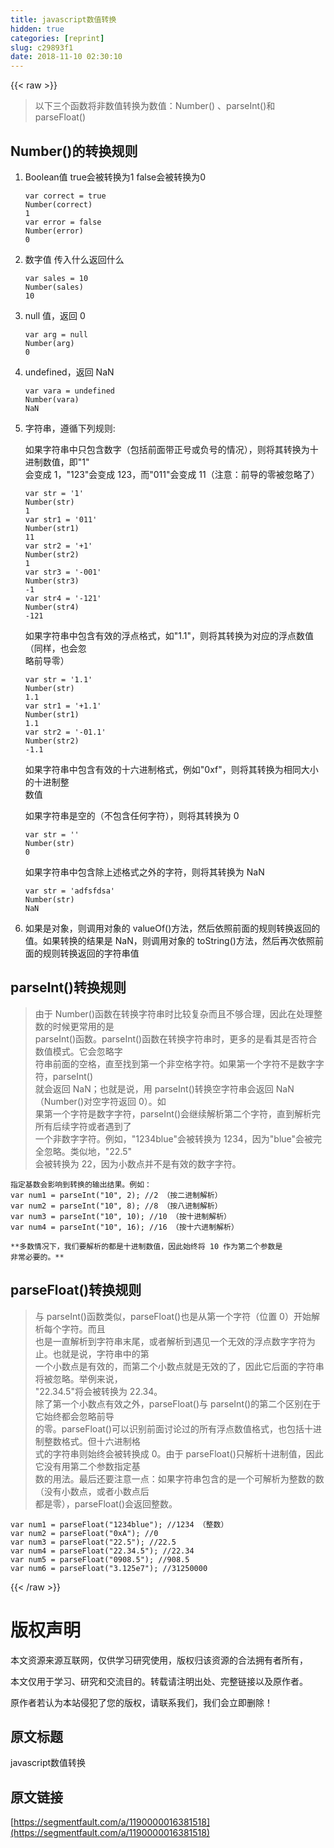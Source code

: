 ```yaml
---
title: javascript数值转换
hidden: true
categories: [reprint]
slug: c29893f1
date: 2018-11-10 02:30:10
---
```


{{< raw >}}
<blockquote>&#x4EE5;&#x4E0B;&#x4E09;&#x4E2A;&#x51FD;&#x6570;&#x5C06;&#x975E;&#x6570;&#x503C;&#x8F6C;&#x6362;&#x4E3A;&#x6570;&#x503C;&#xFF1A;Number() &#x3001;parseInt()&#x548C; parseFloat()</blockquote><h2 id="articleHeader0">Number()&#x7684;&#x8F6C;&#x6362;&#x89C4;&#x5219;</h2><ol><li><p>Boolean&#x503C; true&#x4F1A;&#x88AB;&#x8F6C;&#x6362;&#x4E3A;1 false&#x4F1A;&#x88AB;&#x8F6C;&#x6362;&#x4E3A;0</p><div class="widget-codetool" style="display:none"><div class="widget-codetool--inner"><span class="selectCode code-tool" data-toggle="tooltip" data-placement="top" title="" data-original-title="&#x5168;&#x9009;"></span> <span type="button" class="copyCode code-tool" data-toggle="tooltip" data-placement="top" data-clipboard-text="var correct = true
Number(correct)
1
var error = false
Number(error)
0" title="" data-original-title="&#x590D;&#x5236;"></span> <span type="button" class="saveToNote code-tool" data-toggle="tooltip" data-placement="top" title="" data-original-title="&#x653E;&#x8FDB;&#x7B14;&#x8BB0;"></span></div></div><pre class="hljs stylus"><code><span class="hljs-selector-tag">var</span> correct = true
<span class="hljs-function"><span class="hljs-title">Number</span><span class="hljs-params">(correct)</span></span>
<span class="hljs-number">1</span>
<span class="hljs-selector-tag">var</span> error = false
<span class="hljs-function"><span class="hljs-title">Number</span><span class="hljs-params">(error)</span></span>
<span class="hljs-number">0</span></code></pre></li><li><p>&#x6570;&#x5B57;&#x503C; &#x4F20;&#x5165;&#x4EC0;&#x4E48;&#x8FD4;&#x56DE;&#x4EC0;&#x4E48;</p><div class="widget-codetool" style="display:none"><div class="widget-codetool--inner"><span class="selectCode code-tool" data-toggle="tooltip" data-placement="top" title="" data-original-title="&#x5168;&#x9009;"></span> <span type="button" class="copyCode code-tool" data-toggle="tooltip" data-placement="top" data-clipboard-text="var sales = 10
Number(sales)
10" title="" data-original-title="&#x590D;&#x5236;"></span> <span type="button" class="saveToNote code-tool" data-toggle="tooltip" data-placement="top" title="" data-original-title="&#x653E;&#x8FDB;&#x7B14;&#x8BB0;"></span></div></div><pre class="hljs stylus"><code><span class="hljs-selector-tag">var</span> sales = <span class="hljs-number">10</span>
<span class="hljs-function"><span class="hljs-title">Number</span><span class="hljs-params">(sales)</span></span>
<span class="hljs-number">10</span></code></pre></li><li><p>null &#x503C;&#xFF0C;&#x8FD4;&#x56DE; 0</p><div class="widget-codetool" style="display:none"><div class="widget-codetool--inner"><span class="selectCode code-tool" data-toggle="tooltip" data-placement="top" title="" data-original-title="&#x5168;&#x9009;"></span> <span type="button" class="copyCode code-tool" data-toggle="tooltip" data-placement="top" data-clipboard-text="var arg = null
Number(arg)
0" title="" data-original-title="&#x590D;&#x5236;"></span> <span type="button" class="saveToNote code-tool" data-toggle="tooltip" data-placement="top" title="" data-original-title="&#x653E;&#x8FDB;&#x7B14;&#x8BB0;"></span></div></div><pre class="hljs stylus"><code><span class="hljs-selector-tag">var</span> arg = null
<span class="hljs-function"><span class="hljs-title">Number</span><span class="hljs-params">(arg)</span></span>
<span class="hljs-number">0</span></code></pre></li><li><p>undefined&#xFF0C;&#x8FD4;&#x56DE; NaN</p><div class="widget-codetool" style="display:none"><div class="widget-codetool--inner"><span class="selectCode code-tool" data-toggle="tooltip" data-placement="top" title="" data-original-title="&#x5168;&#x9009;"></span> <span type="button" class="copyCode code-tool" data-toggle="tooltip" data-placement="top" data-clipboard-text="var vara = undefined
Number(vara)
NaN" title="" data-original-title="&#x590D;&#x5236;"></span> <span type="button" class="saveToNote code-tool" data-toggle="tooltip" data-placement="top" title="" data-original-title="&#x653E;&#x8FDB;&#x7B14;&#x8BB0;"></span></div></div><pre class="hljs stylus"><code><span class="hljs-selector-tag">var</span> vara = undefined
<span class="hljs-function"><span class="hljs-title">Number</span><span class="hljs-params">(vara)</span></span>
NaN</code></pre></li><li><p>&#x5B57;&#x7B26;&#x4E32;&#xFF0C;&#x9075;&#x5FAA;&#x4E0B;&#x5217;&#x89C4;&#x5219;:</p><p>&#x5982;&#x679C;&#x5B57;&#x7B26;&#x4E32;&#x4E2D;&#x53EA;&#x5305;&#x542B;&#x6570;&#x5B57;&#xFF08;&#x5305;&#x62EC;&#x524D;&#x9762;&#x5E26;&#x6B63;&#x53F7;&#x6216;&#x8D1F;&#x53F7;&#x7684;&#x60C5;&#x51B5;&#xFF09;&#xFF0C;&#x5219;&#x5C06;&#x5176;&#x8F6C;&#x6362;&#x4E3A;&#x5341;&#x8FDB;&#x5236;&#x6570;&#x503C;&#xFF0C;&#x5373;&quot;1&quot;<br>&#x4F1A;&#x53D8;&#x6210; 1&#xFF0C;&quot;123&quot;&#x4F1A;&#x53D8;&#x6210; 123&#xFF0C;&#x800C;&quot;011&quot;&#x4F1A;&#x53D8;&#x6210; 11&#xFF08;&#x6CE8;&#x610F;&#xFF1A;&#x524D;&#x5BFC;&#x7684;&#x96F6;&#x88AB;&#x5FFD;&#x7565;&#x4E86;&#xFF09;</p><div class="widget-codetool" style="display:none"><div class="widget-codetool--inner"><span class="selectCode code-tool" data-toggle="tooltip" data-placement="top" title="" data-original-title="&#x5168;&#x9009;"></span> <span type="button" class="copyCode code-tool" data-toggle="tooltip" data-placement="top" data-clipboard-text="var str = &apos;1&apos;
Number(str)
1
var str1 = &apos;011&apos;
Number(str1)
11
var str2 = &apos;+1&apos;
Number(str2)
1
var str3 = &apos;-001&apos;
Number(str3)
-1
var str4 = &apos;-121&apos;
Number(str4)
-121" title="" data-original-title="&#x590D;&#x5236;"></span> <span type="button" class="saveToNote code-tool" data-toggle="tooltip" data-placement="top" title="" data-original-title="&#x653E;&#x8FDB;&#x7B14;&#x8BB0;"></span></div></div><pre class="hljs stylus"><code><span class="hljs-selector-tag">var</span> str = <span class="hljs-string">&apos;1&apos;</span>
<span class="hljs-function"><span class="hljs-title">Number</span><span class="hljs-params">(str)</span></span>
<span class="hljs-number">1</span>
<span class="hljs-selector-tag">var</span> str1 = <span class="hljs-string">&apos;011&apos;</span>
<span class="hljs-function"><span class="hljs-title">Number</span><span class="hljs-params">(str1)</span></span>
<span class="hljs-number">11</span>
<span class="hljs-selector-tag">var</span> str2 = <span class="hljs-string">&apos;+1&apos;</span>
<span class="hljs-function"><span class="hljs-title">Number</span><span class="hljs-params">(str2)</span></span>
<span class="hljs-number">1</span>
<span class="hljs-selector-tag">var</span> str3 = <span class="hljs-string">&apos;-001&apos;</span>
<span class="hljs-function"><span class="hljs-title">Number</span><span class="hljs-params">(str3)</span></span>
-<span class="hljs-number">1</span>
<span class="hljs-selector-tag">var</span> str4 = <span class="hljs-string">&apos;-121&apos;</span>
<span class="hljs-function"><span class="hljs-title">Number</span><span class="hljs-params">(str4)</span></span>
-<span class="hljs-number">121</span></code></pre><p>&#x5982;&#x679C;&#x5B57;&#x7B26;&#x4E32;&#x4E2D;&#x5305;&#x542B;&#x6709;&#x6548;&#x7684;&#x6D6E;&#x70B9;&#x683C;&#x5F0F;&#xFF0C;&#x5982;&quot;1.1&quot;&#xFF0C;&#x5219;&#x5C06;&#x5176;&#x8F6C;&#x6362;&#x4E3A;&#x5BF9;&#x5E94;&#x7684;&#x6D6E;&#x70B9;&#x6570;&#x503C;&#xFF08;&#x540C;&#x6837;&#xFF0C;&#x4E5F;&#x4F1A;&#x5FFD;<br>&#x7565;&#x524D;&#x5BFC;&#x96F6;&#xFF09;</p><div class="widget-codetool" style="display:none"><div class="widget-codetool--inner"><span class="selectCode code-tool" data-toggle="tooltip" data-placement="top" title="" data-original-title="&#x5168;&#x9009;"></span> <span type="button" class="copyCode code-tool" data-toggle="tooltip" data-placement="top" data-clipboard-text="var str = &apos;1.1&apos;
Number(str)
1.1
var str1 = &apos;+1.1&apos;
Number(str1)
1.1
var str2 = &apos;-01.1&apos;
Number(str2)
-1.1" title="" data-original-title="&#x590D;&#x5236;"></span> <span type="button" class="saveToNote code-tool" data-toggle="tooltip" data-placement="top" title="" data-original-title="&#x653E;&#x8FDB;&#x7B14;&#x8BB0;"></span></div></div><pre class="hljs stylus"><code><span class="hljs-selector-tag">var</span> str = <span class="hljs-string">&apos;1.1&apos;</span>
<span class="hljs-function"><span class="hljs-title">Number</span><span class="hljs-params">(str)</span></span>
<span class="hljs-number">1.1</span>
<span class="hljs-selector-tag">var</span> str1 = <span class="hljs-string">&apos;+1.1&apos;</span>
<span class="hljs-function"><span class="hljs-title">Number</span><span class="hljs-params">(str1)</span></span>
<span class="hljs-number">1.1</span>
<span class="hljs-selector-tag">var</span> str2 = <span class="hljs-string">&apos;-01.1&apos;</span>
<span class="hljs-function"><span class="hljs-title">Number</span><span class="hljs-params">(str2)</span></span>
-<span class="hljs-number">1.1</span></code></pre><p>&#x5982;&#x679C;&#x5B57;&#x7B26;&#x4E32;&#x4E2D;&#x5305;&#x542B;&#x6709;&#x6548;&#x7684;&#x5341;&#x516D;&#x8FDB;&#x5236;&#x683C;&#x5F0F;&#xFF0C;&#x4F8B;&#x5982;&quot;0xf&quot;&#xFF0C;&#x5219;&#x5C06;&#x5176;&#x8F6C;&#x6362;&#x4E3A;&#x76F8;&#x540C;&#x5927;&#x5C0F;&#x7684;&#x5341;&#x8FDB;&#x5236;&#x6574;<br>&#x6570;&#x503C;</p><p>&#x5982;&#x679C;&#x5B57;&#x7B26;&#x4E32;&#x662F;&#x7A7A;&#x7684;&#xFF08;&#x4E0D;&#x5305;&#x542B;&#x4EFB;&#x4F55;&#x5B57;&#x7B26;&#xFF09;&#xFF0C;&#x5219;&#x5C06;&#x5176;&#x8F6C;&#x6362;&#x4E3A; 0</p><div class="widget-codetool" style="display:none"><div class="widget-codetool--inner"><span class="selectCode code-tool" data-toggle="tooltip" data-placement="top" title="" data-original-title="&#x5168;&#x9009;"></span> <span type="button" class="copyCode code-tool" data-toggle="tooltip" data-placement="top" data-clipboard-text="var str = &apos;&apos;
Number(str)
0" title="" data-original-title="&#x590D;&#x5236;"></span> <span type="button" class="saveToNote code-tool" data-toggle="tooltip" data-placement="top" title="" data-original-title="&#x653E;&#x8FDB;&#x7B14;&#x8BB0;"></span></div></div><pre class="hljs stylus"><code><span class="hljs-selector-tag">var</span> str = <span class="hljs-string">&apos;&apos;</span>
<span class="hljs-function"><span class="hljs-title">Number</span><span class="hljs-params">(str)</span></span>
<span class="hljs-number">0</span></code></pre><p>&#x5982;&#x679C;&#x5B57;&#x7B26;&#x4E32;&#x4E2D;&#x5305;&#x542B;&#x9664;&#x4E0A;&#x8FF0;&#x683C;&#x5F0F;&#x4E4B;&#x5916;&#x7684;&#x5B57;&#x7B26;&#xFF0C;&#x5219;&#x5C06;&#x5176;&#x8F6C;&#x6362;&#x4E3A; NaN</p><div class="widget-codetool" style="display:none"><div class="widget-codetool--inner"><span class="selectCode code-tool" data-toggle="tooltip" data-placement="top" title="" data-original-title="&#x5168;&#x9009;"></span> <span type="button" class="copyCode code-tool" data-toggle="tooltip" data-placement="top" data-clipboard-text="var str = &apos;adfsfdsa&apos;
Number(str)
NaN" title="" data-original-title="&#x590D;&#x5236;"></span> <span type="button" class="saveToNote code-tool" data-toggle="tooltip" data-placement="top" title="" data-original-title="&#x653E;&#x8FDB;&#x7B14;&#x8BB0;"></span></div></div><pre class="hljs stylus"><code><span class="hljs-selector-tag">var</span> str = <span class="hljs-string">&apos;adfsfdsa&apos;</span>
<span class="hljs-function"><span class="hljs-title">Number</span><span class="hljs-params">(str)</span></span>
NaN</code></pre></li><li>&#x5982;&#x679C;&#x662F;&#x5BF9;&#x8C61;&#xFF0C;&#x5219;&#x8C03;&#x7528;&#x5BF9;&#x8C61;&#x7684; valueOf()&#x65B9;&#x6CD5;&#xFF0C;&#x7136;&#x540E;&#x4F9D;&#x7167;&#x524D;&#x9762;&#x7684;&#x89C4;&#x5219;&#x8F6C;&#x6362;&#x8FD4;&#x56DE;&#x7684;&#x503C;&#x3002;&#x5982;&#x679C;&#x8F6C;&#x6362;&#x7684;&#x7ED3;&#x679C;&#x662F; NaN&#xFF0C;&#x5219;&#x8C03;&#x7528;&#x5BF9;&#x8C61;&#x7684; toString()&#x65B9;&#x6CD5;&#xFF0C;&#x7136;&#x540E;&#x518D;&#x6B21;&#x4F9D;&#x7167;&#x524D;&#x9762;&#x7684;&#x89C4;&#x5219;&#x8F6C;&#x6362;&#x8FD4;&#x56DE;&#x7684;&#x5B57;&#x7B26;&#x4E32;&#x503C;</li></ol><h2 id="articleHeader1">parseInt()&#x8F6C;&#x6362;&#x89C4;&#x5219;</h2><blockquote>&#x7531;&#x4E8E; Number()&#x51FD;&#x6570;&#x5728;&#x8F6C;&#x6362;&#x5B57;&#x7B26;&#x4E32;&#x65F6;&#x6BD4;&#x8F83;&#x590D;&#x6742;&#x800C;&#x4E14;&#x4E0D;&#x591F;&#x5408;&#x7406;&#xFF0C;&#x56E0;&#x6B64;&#x5728;&#x5904;&#x7406;&#x6574;&#x6570;&#x7684;&#x65F6;&#x5019;&#x66F4;&#x5E38;&#x7528;&#x7684;&#x662F;<br>parseInt()&#x51FD;&#x6570;&#x3002;parseInt()&#x51FD;&#x6570;&#x5728;&#x8F6C;&#x6362;&#x5B57;&#x7B26;&#x4E32;&#x65F6;&#xFF0C;&#x66F4;&#x591A;&#x7684;&#x662F;&#x770B;&#x5176;&#x662F;&#x5426;&#x7B26;&#x5408;&#x6570;&#x503C;&#x6A21;&#x5F0F;&#x3002;&#x5B83;&#x4F1A;&#x5FFD;&#x7565;&#x5B57;<br>&#x7B26;&#x4E32;&#x524D;&#x9762;&#x7684;&#x7A7A;&#x683C;&#xFF0C;&#x76F4;&#x81F3;&#x627E;&#x5230;&#x7B2C;&#x4E00;&#x4E2A;&#x975E;&#x7A7A;&#x683C;&#x5B57;&#x7B26;&#x3002;&#x5982;&#x679C;&#x7B2C;&#x4E00;&#x4E2A;&#x5B57;&#x7B26;&#x4E0D;&#x662F;&#x6570;&#x5B57;&#x5B57;&#x7B26;&#xFF0C;parseInt()<br>&#x5C31;&#x4F1A;&#x8FD4;&#x56DE; NaN&#xFF1B;&#x4E5F;&#x5C31;&#x662F;&#x8BF4;&#xFF0C;&#x7528; parseInt()&#x8F6C;&#x6362;&#x7A7A;&#x5B57;&#x7B26;&#x4E32;&#x4F1A;&#x8FD4;&#x56DE; NaN&#xFF08;Number()&#x5BF9;&#x7A7A;&#x5B57;&#x7B26;&#x8FD4;&#x56DE; 0&#xFF09;&#x3002;&#x5982;<br>&#x679C;&#x7B2C;&#x4E00;&#x4E2A;&#x5B57;&#x7B26;&#x662F;&#x6570;&#x5B57;&#x5B57;&#x7B26;&#xFF0C;parseInt()&#x4F1A;&#x7EE7;&#x7EED;&#x89E3;&#x6790;&#x7B2C;&#x4E8C;&#x4E2A;&#x5B57;&#x7B26;&#xFF0C;&#x76F4;&#x5230;&#x89E3;&#x6790;&#x5B8C;&#x6240;&#x6709;&#x540E;&#x7EED;&#x5B57;&#x7B26;&#x6216;&#x8005;&#x9047;&#x5230;&#x4E86;<br>&#x4E00;&#x4E2A;&#x975E;&#x6570;&#x5B57;&#x5B57;&#x7B26;&#x3002;&#x4F8B;&#x5982;&#xFF0C;&quot;1234blue&quot;&#x4F1A;&#x88AB;&#x8F6C;&#x6362;&#x4E3A; 1234&#xFF0C;&#x56E0;&#x4E3A;&quot;blue&quot;&#x4F1A;&#x88AB;&#x5B8C;&#x5168;&#x5FFD;&#x7565;&#x3002;&#x7C7B;&#x4F3C;&#x5730;&#xFF0C;&quot;22.5&quot;<br>&#x4F1A;&#x88AB;&#x8F6C;&#x6362;&#x4E3A; 22&#xFF0C;&#x56E0;&#x4E3A;&#x5C0F;&#x6570;&#x70B9;&#x5E76;&#x4E0D;&#x662F;&#x6709;&#x6548;&#x7684;&#x6570;&#x5B57;&#x5B57;&#x7B26;&#x3002;</blockquote><div class="widget-codetool" style="display:none"><div class="widget-codetool--inner"><span class="selectCode code-tool" data-toggle="tooltip" data-placement="top" title="" data-original-title="&#x5168;&#x9009;"></span> <span type="button" class="copyCode code-tool" data-toggle="tooltip" data-placement="top" data-clipboard-text="&#x6307;&#x5B9A;&#x57FA;&#x6570;&#x4F1A;&#x5F71;&#x54CD;&#x5230;&#x8F6C;&#x6362;&#x7684;&#x8F93;&#x51FA;&#x7ED3;&#x679C;&#x3002;&#x4F8B;&#x5982;&#xFF1A;
var num1 = parseInt(&quot;10&quot;, 2); //2 &#xFF08;&#x6309;&#x4E8C;&#x8FDB;&#x5236;&#x89E3;&#x6790;&#xFF09;
var num2 = parseInt(&quot;10&quot;, 8); //8 &#xFF08;&#x6309;&#x516B;&#x8FDB;&#x5236;&#x89E3;&#x6790;&#xFF09;
var num3 = parseInt(&quot;10&quot;, 10); //10 &#xFF08;&#x6309;&#x5341;&#x8FDB;&#x5236;&#x89E3;&#x6790;&#xFF09;
var num4 = parseInt(&quot;10&quot;, 16); //16 &#xFF08;&#x6309;&#x5341;&#x516D;&#x8FDB;&#x5236;&#x89E3;&#x6790;&#xFF09;" title="" data-original-title="&#x590D;&#x5236;"></span> <span type="button" class="saveToNote code-tool" data-toggle="tooltip" data-placement="top" title="" data-original-title="&#x653E;&#x8FDB;&#x7B14;&#x8BB0;"></span></div></div><pre class="hljs javascript"><code>&#x6307;&#x5B9A;&#x57FA;&#x6570;&#x4F1A;&#x5F71;&#x54CD;&#x5230;&#x8F6C;&#x6362;&#x7684;&#x8F93;&#x51FA;&#x7ED3;&#x679C;&#x3002;&#x4F8B;&#x5982;&#xFF1A;
<span class="hljs-keyword">var</span> num1 = <span class="hljs-built_in">parseInt</span>(<span class="hljs-string">&quot;10&quot;</span>, <span class="hljs-number">2</span>); <span class="hljs-comment">//2 &#xFF08;&#x6309;&#x4E8C;&#x8FDB;&#x5236;&#x89E3;&#x6790;&#xFF09;</span>
<span class="hljs-keyword">var</span> num2 = <span class="hljs-built_in">parseInt</span>(<span class="hljs-string">&quot;10&quot;</span>, <span class="hljs-number">8</span>); <span class="hljs-comment">//8 &#xFF08;&#x6309;&#x516B;&#x8FDB;&#x5236;&#x89E3;&#x6790;&#xFF09;</span>
<span class="hljs-keyword">var</span> num3 = <span class="hljs-built_in">parseInt</span>(<span class="hljs-string">&quot;10&quot;</span>, <span class="hljs-number">10</span>); <span class="hljs-comment">//10 &#xFF08;&#x6309;&#x5341;&#x8FDB;&#x5236;&#x89E3;&#x6790;&#xFF09;</span>
<span class="hljs-keyword">var</span> num4 = <span class="hljs-built_in">parseInt</span>(<span class="hljs-string">&quot;10&quot;</span>, <span class="hljs-number">16</span>); <span class="hljs-comment">//16 &#xFF08;&#x6309;&#x5341;&#x516D;&#x8FDB;&#x5236;&#x89E3;&#x6790;&#xFF09;</span></code></pre><div class="widget-codetool" style="display:none"><div class="widget-codetool--inner"><span class="selectCode code-tool" data-toggle="tooltip" data-placement="top" title="" data-original-title="&#x5168;&#x9009;"></span> <span type="button" class="copyCode code-tool" data-toggle="tooltip" data-placement="top" data-clipboard-text="**&#x591A;&#x6570;&#x60C5;&#x51B5;&#x4E0B;&#xFF0C;&#x6211;&#x4EEC;&#x8981;&#x89E3;&#x6790;&#x7684;&#x90FD;&#x662F;&#x5341;&#x8FDB;&#x5236;&#x6570;&#x503C;&#xFF0C;&#x56E0;&#x6B64;&#x59CB;&#x7EC8;&#x5C06; 10 &#x4F5C;&#x4E3A;&#x7B2C;&#x4E8C;&#x4E2A;&#x53C2;&#x6570;&#x662F;
&#x975E;&#x5E38;&#x5FC5;&#x8981;&#x7684;&#x3002;**" title="" data-original-title="&#x590D;&#x5236;"></span> <span type="button" class="saveToNote code-tool" data-toggle="tooltip" data-placement="top" title="" data-original-title="&#x653E;&#x8FDB;&#x7B14;&#x8BB0;"></span></div></div><pre class="hljs asciidoc"><code>*<span class="hljs-strong">*&#x591A;&#x6570;&#x60C5;&#x51B5;&#x4E0B;&#xFF0C;&#x6211;&#x4EEC;&#x8981;&#x89E3;&#x6790;&#x7684;&#x90FD;&#x662F;&#x5341;&#x8FDB;&#x5236;&#x6570;&#x503C;&#xFF0C;&#x56E0;&#x6B64;&#x59CB;&#x7EC8;&#x5C06; 10 &#x4F5C;&#x4E3A;&#x7B2C;&#x4E8C;&#x4E2A;&#x53C2;&#x6570;&#x662F;
&#x975E;&#x5E38;&#x5FC5;&#x8981;&#x7684;&#x3002;*</span><span class="hljs-strong">*</span></code></pre><h2 id="articleHeader2">parseFloat()&#x8F6C;&#x6362;&#x89C4;&#x5219;</h2><blockquote>&#x4E0E; parseInt()&#x51FD;&#x6570;&#x7C7B;&#x4F3C;&#xFF0C;parseFloat()&#x4E5F;&#x662F;&#x4ECE;&#x7B2C;&#x4E00;&#x4E2A;&#x5B57;&#x7B26;&#xFF08;&#x4F4D;&#x7F6E; 0&#xFF09;&#x5F00;&#x59CB;&#x89E3;&#x6790;&#x6BCF;&#x4E2A;&#x5B57;&#x7B26;&#x3002;&#x800C;&#x4E14;<br>&#x4E5F;&#x662F;&#x4E00;&#x76F4;&#x89E3;&#x6790;&#x5230;&#x5B57;&#x7B26;&#x4E32;&#x672B;&#x5C3E;&#xFF0C;&#x6216;&#x8005;&#x89E3;&#x6790;&#x5230;&#x9047;&#x89C1;&#x4E00;&#x4E2A;&#x65E0;&#x6548;&#x7684;&#x6D6E;&#x70B9;&#x6570;&#x5B57;&#x5B57;&#x7B26;&#x4E3A;&#x6B62;&#x3002;&#x4E5F;&#x5C31;&#x662F;&#x8BF4;&#xFF0C;&#x5B57;&#x7B26;&#x4E32;&#x4E2D;&#x7684;&#x7B2C;<br>&#x4E00;&#x4E2A;&#x5C0F;&#x6570;&#x70B9;&#x662F;&#x6709;&#x6548;&#x7684;&#xFF0C;&#x800C;&#x7B2C;&#x4E8C;&#x4E2A;&#x5C0F;&#x6570;&#x70B9;&#x5C31;&#x662F;&#x65E0;&#x6548;&#x7684;&#x4E86;&#xFF0C;&#x56E0;&#x6B64;&#x5B83;&#x540E;&#x9762;&#x7684;&#x5B57;&#x7B26;&#x4E32;&#x5C06;&#x88AB;&#x5FFD;&#x7565;&#x3002;&#x4E3E;&#x4F8B;&#x6765;&#x8BF4;&#xFF0C;<br>&quot;22.34.5&quot;&#x5C06;&#x4F1A;&#x88AB;&#x8F6C;&#x6362;&#x4E3A; 22.34&#x3002;<br>&#x9664;&#x4E86;&#x7B2C;&#x4E00;&#x4E2A;&#x5C0F;&#x6570;&#x70B9;&#x6709;&#x6548;&#x4E4B;&#x5916;&#xFF0C;parseFloat()&#x4E0E; parseInt()&#x7684;&#x7B2C;&#x4E8C;&#x4E2A;&#x533A;&#x522B;&#x5728;&#x4E8E;&#x5B83;&#x59CB;&#x7EC8;&#x90FD;&#x4F1A;&#x5FFD;&#x7565;&#x524D;&#x5BFC;<br>&#x7684;&#x96F6;&#x3002;parseFloat()&#x53EF;&#x4EE5;&#x8BC6;&#x522B;&#x524D;&#x9762;&#x8BA8;&#x8BBA;&#x8FC7;&#x7684;&#x6240;&#x6709;&#x6D6E;&#x70B9;&#x6570;&#x503C;&#x683C;&#x5F0F;&#xFF0C;&#x4E5F;&#x5305;&#x62EC;&#x5341;&#x8FDB;&#x5236;&#x6574;&#x6570;&#x683C;&#x5F0F;&#x3002;&#x4F46;&#x5341;&#x516D;&#x8FDB;&#x5236;&#x683C;<br>&#x5F0F;&#x7684;&#x5B57;&#x7B26;&#x4E32;&#x5219;&#x59CB;&#x7EC8;&#x4F1A;&#x88AB;&#x8F6C;&#x6362;&#x6210; 0&#x3002;&#x7531;&#x4E8E; parseFloat()&#x53EA;&#x89E3;&#x6790;&#x5341;&#x8FDB;&#x5236;&#x503C;&#xFF0C;&#x56E0;&#x6B64;&#x5B83;&#x6CA1;&#x6709;&#x7528;&#x7B2C;&#x4E8C;&#x4E2A;&#x53C2;&#x6570;&#x6307;&#x5B9A;&#x57FA;<br>&#x6570;&#x7684;&#x7528;&#x6CD5;&#x3002;&#x6700;&#x540E;&#x8FD8;&#x8981;&#x6CE8;&#x610F;&#x4E00;&#x70B9;&#xFF1A;&#x5982;&#x679C;&#x5B57;&#x7B26;&#x4E32;&#x5305;&#x542B;&#x7684;&#x662F;&#x4E00;&#x4E2A;&#x53EF;&#x89E3;&#x6790;&#x4E3A;&#x6574;&#x6570;&#x7684;&#x6570;&#xFF08;&#x6CA1;&#x6709;&#x5C0F;&#x6570;&#x70B9;&#xFF0C;&#x6216;&#x8005;&#x5C0F;&#x6570;&#x70B9;&#x540E;<br>&#x90FD;&#x662F;&#x96F6;&#xFF09;&#xFF0C;parseFloat()&#x4F1A;&#x8FD4;&#x56DE;&#x6574;&#x6570;&#x3002;</blockquote><div class="widget-codetool" style="display:none"><div class="widget-codetool--inner"><span class="selectCode code-tool" data-toggle="tooltip" data-placement="top" title="" data-original-title="&#x5168;&#x9009;"></span> <span type="button" class="copyCode code-tool" data-toggle="tooltip" data-placement="top" data-clipboard-text="var num1 = parseFloat(&quot;1234blue&quot;); //1234 &#xFF08;&#x6574;&#x6570;&#xFF09;
var num2 = parseFloat(&quot;0xA&quot;); //0 
var num3 = parseFloat(&quot;22.5&quot;); //22.5 
var num4 = parseFloat(&quot;22.34.5&quot;); //22.34 
var num5 = parseFloat(&quot;0908.5&quot;); //908.5 
var num6 = parseFloat(&quot;3.125e7&quot;); //31250000 " title="" data-original-title="&#x590D;&#x5236;"></span> <span type="button" class="saveToNote code-tool" data-toggle="tooltip" data-placement="top" title="" data-original-title="&#x653E;&#x8FDB;&#x7B14;&#x8BB0;"></span></div></div><pre class="hljs javascript"><code><span class="hljs-keyword">var</span> num1 = <span class="hljs-built_in">parseFloat</span>(<span class="hljs-string">&quot;1234blue&quot;</span>); <span class="hljs-comment">//1234 &#xFF08;&#x6574;&#x6570;&#xFF09;</span>
<span class="hljs-keyword">var</span> num2 = <span class="hljs-built_in">parseFloat</span>(<span class="hljs-string">&quot;0xA&quot;</span>); <span class="hljs-comment">//0 </span>
<span class="hljs-keyword">var</span> num3 = <span class="hljs-built_in">parseFloat</span>(<span class="hljs-string">&quot;22.5&quot;</span>); <span class="hljs-comment">//22.5 </span>
<span class="hljs-keyword">var</span> num4 = <span class="hljs-built_in">parseFloat</span>(<span class="hljs-string">&quot;22.34.5&quot;</span>); <span class="hljs-comment">//22.34 </span>
<span class="hljs-keyword">var</span> num5 = <span class="hljs-built_in">parseFloat</span>(<span class="hljs-string">&quot;0908.5&quot;</span>); <span class="hljs-comment">//908.5 </span>
<span class="hljs-keyword">var</span> num6 = <span class="hljs-built_in">parseFloat</span>(<span class="hljs-string">&quot;3.125e7&quot;</span>); <span class="hljs-comment">//31250000 </span></code></pre>
{{< /raw >}}

# 版权声明
本文资源来源互联网，仅供学习研究使用，版权归该资源的合法拥有者所有，

本文仅用于学习、研究和交流目的。转载请注明出处、完整链接以及原作者。 

原作者若认为本站侵犯了您的版权，请联系我们，我们会立即删除！

## 原文标题
javascript数值转换

## 原文链接
[https://segmentfault.com/a/1190000016381518](https://segmentfault.com/a/1190000016381518)

